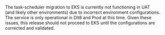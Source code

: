 The task-scheduler migration to EKS is currently not functioning in UAT (and likely other environments) due to incorrect environment configurations. The service is only operational in Dit8 and Prod at this time. Given these issues, this release should not proceed to EKS until the configurations are corrected and validated.
